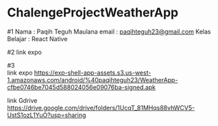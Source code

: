 # ChalengeProjectWeatherApp
#1
Nama : Paqih Teguh Maulana
email : paqihteguh23@gmail.com
Kelas Belajar : React Native

#2
link expo



#3  
link expo
https://exp-shell-app-assets.s3.us-west-1.amazonaws.com/android/%40paqihteguh23/WeatherApp-cfbe0746be7045d588024056e09076ba-signed.apk

link Gdrive
https://drive.google.com/drive/folders/1UcqT_81MHqs88vhWCV5-UstS1ozL1YuO?usp=sharing

